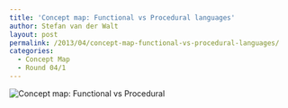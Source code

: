 ```yaml
---
title: 'Concept map: Functional vs Procedural languages'
author: Stefan van der Walt
layout: post
permalink: /2013/04/concept-map-functional-vs-procedural-languages/
categories:
  - Concept Map
  - Round 04/1
---
```

![Concept map: Functional vs Procedural][1]

 [1]: https://www.lucidchart.com/publicSegments/view/51598d82-62dc-4674-b54b-6dff0a001205/image.png